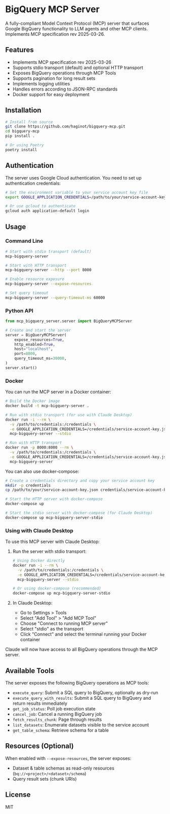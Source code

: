 # BigQuery MCP Server

A fully-compliant Model Context Protocol (MCP) server that surfaces Google BigQuery functionality to LLM agents and other MCP clients. Implements MCP specification rev 2025-03-26.

## Features

- Implements MCP specification rev 2025-03-26
- Supports stdio transport (default) and optional HTTP transport
- Exposes BigQuery operations through MCP Tools
- Supports pagination for long result sets
- Implements logging utilities
- Handles errors according to JSON-RPC standards
- Docker support for easy deployment

## Installation

```bash
# Install from source
git clone https://github.com/haginot/bigquery-mcp.git
cd bigquery-mcp
pip install .

# Or using Poetry
poetry install
```

## Authentication

The server uses Google Cloud authentication. You need to set up authentication credentials:

```bash
# Set the environment variable to your service account key file
export GOOGLE_APPLICATION_CREDENTIALS=/path/to/your/service-account-key.json

# Or use gcloud to authenticate
gcloud auth application-default login
```

## Usage

### Command Line

```bash
# Start with stdio transport (default)
mcp-bigquery-server

# Start with HTTP transport
mcp-bigquery-server --http --port 8000

# Enable resource exposure
mcp-bigquery-server --expose-resources

# Set query timeout
mcp-bigquery-server --query-timeout-ms 60000
```

### Python API

```python
from mcp_bigquery_server.server import BigQueryMCPServer

# Create and start the server
server = BigQueryMCPServer(
    expose_resources=True,
    http_enabled=True,
    host="localhost",
    port=8000,
    query_timeout_ms=30000,
)
server.start()
```

### Docker

You can run the MCP server in a Docker container:

```bash
# Build the Docker image
docker build -t mcp-bigquery-server .

# Run with stdio transport (for use with Claude Desktop)
docker run -i --rm \
  -v /path/to/credentials:/credentials \
  -e GOOGLE_APPLICATION_CREDENTIALS=/credentials/service-account-key.json \
  mcp-bigquery-server --stdio

# Run with HTTP transport
docker run -p 8000:8000 --rm \
  -v /path/to/credentials:/credentials \
  -e GOOGLE_APPLICATION_CREDENTIALS=/credentials/service-account-key.json \
  mcp-bigquery-server
```

You can also use docker-compose:

```bash
# Create a credentials directory and copy your service account key
mkdir -p credentials
cp /path/to/your/service-account-key.json credentials/service-account-key.json

# Start the HTTP server with docker-compose
docker-compose up

# Start the stdio server with docker-compose (for Claude Desktop)
docker-compose up mcp-bigquery-server-stdio
```

### Using with Claude Desktop

To use this MCP server with Claude Desktop:

1. Run the server with stdio transport:
   ```bash
   # Using Docker directly
   docker run -i --rm \
     -v /path/to/credentials:/credentials \
     -e GOOGLE_APPLICATION_CREDENTIALS=/credentials/service-account-key.json \
     mcp-bigquery-server --stdio
   
   # Or using docker-compose (recommended)
   docker-compose up mcp-bigquery-server-stdio
   ```

2. In Claude Desktop:
   - Go to Settings > Tools
   - Select "Add Tool" > "Add MCP Tool"
   - Choose "Connect to running MCP server"
   - Select "stdio" as the transport
   - Click "Connect" and select the terminal running your Docker container

Claude will now have access to all BigQuery operations through the MCP server.


## Available Tools

The server exposes the following BigQuery operations as MCP tools:

- `execute_query`: Submit a SQL query to BigQuery, optionally as dry-run
- `execute_query_with_results`: Submit a SQL query to BigQuery and return results immediately
- `get_job_status`: Poll job execution state
- `cancel_job`: Cancel a running BigQuery job
- `fetch_results_chunk`: Page through results
- `list_datasets`: Enumerate datasets visible to the service account
- `get_table_schema`: Retrieve schema for a table

## Resources (Optional)

When enabled with `--expose-resources`, the server exposes:

- Dataset & table schemas as read-only resources (`bq://<project>/<dataset>/schema`)
- Query result sets (chunk URIs)

## License

MIT

